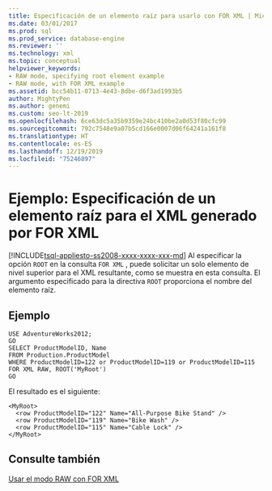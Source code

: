 ```yaml
---
title: Especificación de un elemento raíz para usarlo con FOR XML | Microsoft Docs
ms.date: 03/01/2017
ms.prod: sql
ms.prod_service: database-engine
ms.reviewer: ''
ms.technology: xml
ms.topic: conceptual
helpviewer_keywords:
- RAW mode, specifying root element example
- RAW mode, with FOR XML example
ms.assetid: bcc54b11-0713-4e43-8dbe-d6f3ad1993b5
author: MightyPen
ms.author: genemi
ms.custom: seo-lt-2019
ms.openlocfilehash: 6ce63dc5a35b9359e24bc410be2a0d53f80cfc99
ms.sourcegitcommit: 792c7548e9a07b5cd166e0007d06f64241a161f8
ms.translationtype: HT
ms.contentlocale: es-ES
ms.lasthandoff: 12/19/2019
ms.locfileid: "75246897"
---
```

# <a name="example-specifying-a-root-element-for-the-xml-generated-by-for-xml"></a>Ejemplo: Especificación de un elemento raíz para el XML generado por FOR XML
[!INCLUDE[tsql-appliesto-ss2008-xxxx-xxxx-xxx-md](../../includes/tsql-appliesto-ss2008-xxxx-xxxx-xxx-md.md)]
  Al especificar la opción `ROOT` en la consulta `FOR XML` , puede solicitar un solo elemento de nivel superior para el XML resultante, como se muestra en esta consulta. El argumento especificado para la directiva `ROOT` proporciona el nombre del elemento raíz.  
  
## <a name="example"></a>Ejemplo  
  
```  
USE AdventureWorks2012;  
GO  
SELECT ProductModelID, Name   
FROM Production.ProductModel  
WHERE ProductModelID=122 or ProductModelID=119 or ProductModelID=115  
FOR XML RAW, ROOT('MyRoot')  
GO
```  
  
 El resultado es el siguiente:  
  
```  
<MyRoot>  
  <row ProductModelID="122" Name="All-Purpose Bike Stand" />  
  <row ProductModelID="119" Name="Bike Wash" />  
  <row ProductModelID="115" Name="Cable Lock" />  
</MyRoot>  
```  
  
## <a name="see-also"></a>Consulte también  
 [Usar el modo RAW con FOR XML](../../relational-databases/xml/use-raw-mode-with-for-xml.md)  
  
  
